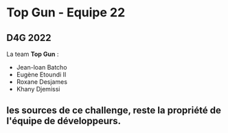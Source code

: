 # Top Gun - Equipe 22

## D4G 2022

La team **Top Gun** :
- Jean-loan Batcho
- Eugène Etoundi II
- Roxane Desjames
- Khany Djemissi

## les sources de ce challenge, reste la propriété de l'équipe de développeurs.

